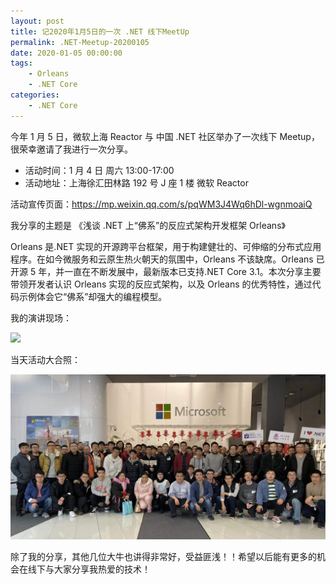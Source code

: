 ```yaml
---
layout: post
title: 记2020年1月5日的一次 .NET 线下MeetUp
permalink: .NET-Meetup-20200105
date: 2020-01-05 00:00:00
tags:
    - Orleans
    - .NET Core
categories:
    - .NET Core
---
```


今年 1 月 5 日，微软上海 Reactor 与 中国 .NET 社区举办了一次线下 Meetup，很荣幸邀请了我进行一次分享。

-   活动时间：1 月 4 日 周六 13:00-17:00
-   活动地址：上海徐汇田林路 192 号 J 座 1 楼 微软 Reactor

活动宣传页面：https://mp.weixin.qq.com/s/pqWM3J4Wq6hDl-wgnmoaiQ

我分享的主题是 《浅谈 .NET 上“佛系”的反应式架构开发框架 Orleans》

Orleans 是.NET 实现的开源跨平台框架，用于构建健壮的、可伸缩的分布式应用程序。在如今微服务和云原生热火朝天的氛围中，Orleans 不该缺席。Orleans 已开源 5 年，并一直在不断发展中，最新版本已支持.NET Core 3.1。本次分享主要带领开发者认识 Orleans 实现的反应式架构，以及 Orleans 的优秀特性，通过代码示例体会它“佛系”却强大的编程模型。

我的演讲现场：

![](/images/dotnet-meetup/meetup-orleans-share.png)

当天活动大合照：

![](/images/dotnet-meetup/20200105-meetup-people.jpg)

除了我的分享，其他几位大牛也讲得非常好，受益匪浅！！希望以后能有更多的机会在线下与大家分享我热爱的技术！
